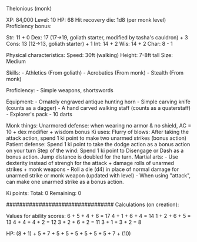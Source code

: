 Thelonious (monk)


XP: 84,000
Level: 10
HP: 68
Hit recovery die: 1d8 (per monk level)
Proficiency bonus: 

Str: 11                                                            + 0
Dex: 17 (17->19, goliath starter, modified by tasha's cauldron)    + 3
Cons: 13 (12->13, goliath starter)                                 + 1
Int: 14                                                            + 2
Wis: 14                                                            + 2
Char: 8                                                            - 1

Physical characteristics:
    Speed: 30ft (walking)
    Height: 7-8ft tall
    Size: Medium

Skills:
    - Athletics (From goliath)
    - Acrobatics (From monk)
    - Stealth (From monk)

Proficiency:
    - Simple weapons, shortswords

Equipment:
    - Ornately engraved antique hunting horn
    - Simple carving knife (counts as a dagger)
    - A hand carved walking staff (counts as a quaterstaff)
    - Explorer's pack
    - 10 darts
 
Monk things:
    Unarmored defense: when wearing no armor & no shield, AC = 10 + dex modifier + wisdom bonus
    Ki uses:
        Flurry of blows: After taking the attack action, spend 1 ki point to make two unarmed strikes (bonus action)
        Patient defense: Spend 1 ki point to take the dodge action as a bonus action on your turn
        Step of the wind: Spend 1 ki point to Disengage or Dash as a bonus action. Jump distance is doubled for the turn.
    Martial arts:
        - Use dexterity instead of strengh for the attack + damage rolls of unarmed strikes + monk weapons
        - Roll a die (d4) in place of normal damage for unarmed strike or monk weapon (updated with level)
        - When using "attack", can make one unarmed strike as a bonus action.

Ki points: 
    Total: 0
    Remaining: 0

#################################
Calculations (on creation): 

Values for ability scores:
6 + 5 + 4 + 6 = 17
4 + 1 + 6 + 4 = 14
1 + 2 + 6 + 5 = 13
4 + 4 + 4 + 2 = 12
3 + 2 + 6 + 2 = 11
3 + 1 + 3 + 2 = 8

HP: 
(8 + 1) + 5 + 7 + 5 + 5 + 5 + 5 + 5 + 5 + 7 + (10)